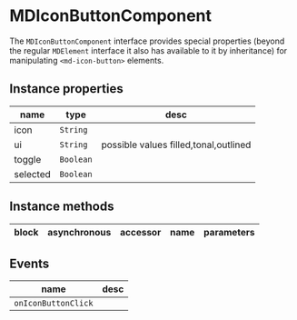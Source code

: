 # MDIconButtonComponent
The `MDIconButtonComponent` interface provides special properties (beyond the regular `MDElement` interface it also has available to it by inheritance) for manipulating `<md-icon-button>` elements.

## Instance properties

name|type|desc
---|---|---
icon|`String`|
ui|`String`|possible values filled,tonal,outlined
toggle|`Boolean`|
selected|`Boolean`|

## Instance methods

block| asynchronous | accessor| name| parameters
---| --- | ---| ---| ---

## Events

name|desc
---|---
`onIconButtonClick`|
